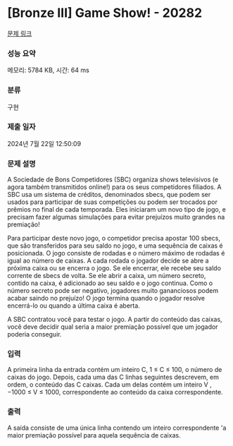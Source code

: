 # [Bronze III] Game Show! - 20282 

[문제 링크](https://www.acmicpc.net/problem/20282) 

### 성능 요약

메모리: 5784 KB, 시간: 64 ms

### 분류

구현

### 제출 일자

2024년 7월 22일 12:50:09

### 문제 설명

<p>A Sociedade de Bons Competidores (SBC) organiza shows televisivos (e agora também transmitidos online!) para os seus competidores filiados. A SBC usa um sistema de créditos, denominados sbecs, que podem ser usados para participar de suas competições ou podem ser trocados por prêmios no final de cada temporada. Eles iniciaram um novo tipo de jogo, e precisam fazer algumas simulações para evitar prejuízos muito grandes na premiação!</p>

<p>Para participar deste novo jogo, o competidor precisa apostar 100 sbecs, que são transferidos para seu saldo no jogo, e uma sequência de caixas é posicionada. O jogo consiste de rodadas e o número máximo de rodadas é igual ao número de caixas. A cada rodada o jogador decide se abre a próxima caixa ou se encerra o jogo. Se ele encerrar, ele recebe seu saldo corrente de sbecs de volta. Se ele abrir a caixa, um número secreto, contido na caixa, é adicionado ao seu saldo e o jogo continua. Como o número secreto pode ser negativo, jogadores muito gananciosos podem acabar saindo no prejuízo! O jogo termina quando o jogador resolve encerrá-lo ou quando a última caixa é aberta.</p>

<p>A SBC contratou você para testar o jogo. A partir do conteúdo das caixas, você deve decidir qual seria a maior premiação possível que um jogador poderia conseguir.</p>

### 입력 

 <p>A primeira linha da entrada contém um inteiro C, 1 ≤ C ≤ 100, o número de caixas do jogo. Depois, cada uma das C linhas seguintes descrevem, em ordem, o conteúdo das C caixas. Cada um delas contém um inteiro V , −1000 ≤ V ≤ 1000, correspondente ao conteúdo da caixa correspondente.</p>

### 출력 

 <p>A saída consiste de uma única linha contendo um inteiro correspondente 'a maior premiação possível para aquela sequência de caixas.</p>

